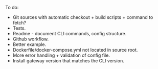 To do:

 * Git sources with automatic checkout + build scripts + command to fetch?
 * Tests.
 * Readme - document CLI commands, config structure.
 * Github workflow.
 * Better example.
 * Dockerfile/docker-compose.yml not located in source root.
 * More error handling + validation of config file.
 * Install gateway version that matches the CLI version.